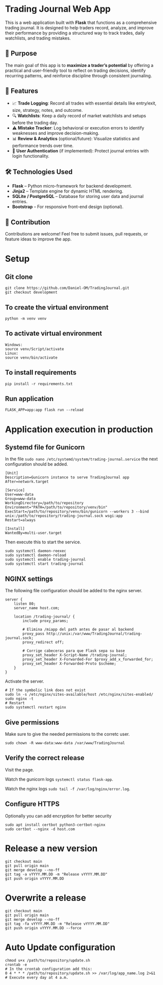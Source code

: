 # Trading Journal Web App

This is a web application built with **Flask** that functions as a comprehensive trading journal. It is designed to help traders record, analyze, and improve their performance by providing a structured way to track trades, daily watchlists, and trading mistakes.

## 🚀 Purpose

The main goal of this app is to **maximize a trader’s potential** by offering a practical and user-friendly tool to reflect on trading decisions, identify recurring patterns, and reinforce discipline through consistent journaling.

## 🧠 Features

- 📈 **Trade Logging**: Record all trades with essential details like entry/exit, size, strategy, notes, and outcome.
- 🔍 **Watchlists**: Keep a daily record of market watchlists and setups before the trading day.
- ⚠️ **Mistake Tracker**: Log behavioral or execution errors to identify weaknesses and improve decision-making.
- 📊 **Review & Analytics** (optional/future): Visualize statistics and performance trends over time.
- 🔐 **User Authentication** (if implemented): Protect journal entries with login functionality.

## 🛠️ Technologies Used

- **Flask** – Python micro-framework for backend development.
- **Jinja2** – Template engine for dynamic HTML rendering.
- **SQLite / PostgreSQL** – Database for storing user data and journal entries.
- **Bootstrap** – For responsive front-end design (optional).

## 🙌 Contribution

Contributions are welcome! Feel free to submit issues, pull requests, or feature ideas to improve the app.

# Setup

## Git clone
```shell
git clone https://github.com/Daniel-OM/TradingJournal.git
git checkout development
```

## To create the virtual environment
```shell
python -m venv venv
```

## To activate virtual environment
```shell
Windows:
source venv/Script/activate
Linux:
source venv/bin/activate
```

## To install requirements
```shell
pip install -r requirements.txt
```

## Run application
```shell
FLASK_APP=app:app flask run --reload
```

# Application execution in production

## Systemd file for Gunicorn
In the file `sudo nano /etc/systemd/system/trading-journal.service` the next configuration should be added.
```shell
[Unit]
Description=Gunicorn instance to serve TradingJournal app
After=network.target

[Service]
User=www-data
Group=www-data
WorkingDirectory=/path/to/repository
Environment="PATH=/path/to/repository/venv/bin"
ExecStart=/path/to/repository/venv/bin/gunicorn --workers 3 --bind unix:/path/to/repository/trading-journal.sock wsgi:app
Restart=always

[Install]
WantedBy=multi-user.target
```

Then execute this to start the service.
```shell
sudo systemctl daemon-reexec
sudo systemctl daemon-reload
sudo systemctl enable trading-journal
sudo systemctl start trading-journal
```

## NGINX settings

The following file configuration should be added to the nginx server.
```shell
server {
    listen 80;
    server_name host.com;

    location /trading-journal/ {
        include proxy_params;

        # Elimina /miapp del path antes de pasar al backend
        proxy_pass http://unix:/var/www/TradingJournal/trading-journal.sock;
        proxy_redirect off;

        # Corrige cabeceras para que Flask sepa su base
        proxy_set_header X-Script-Name /trading-journal;
        proxy_set_header X-Forwarded-For $proxy_add_x_forwarded_for;
        proxy_set_header X-Forwarded-Proto $scheme;
    }
}
```

Activate the server.
```shell
# If the symbolic link does not exist
sudo ln -s /etc/nginx/sites-available/host /etc/nginx/sites-enabled/
sudo nginx -t
# Restart
sudo systemctl restart nginx
```

## Give permissions

Make sure to give the needed permissions to the corretc user.
```shell
sudo chown -R www-data:www-data /var/www/TradingJournal
```

## Verify the correct release

Visit the page.

Watch the gunicorn logs `systemctl status flask-app`.

Watch the nginx logs `sudo tail -f /var/log/nginx/error.log`.

## Configure HTTPS

Optionally you can add encryption for better security
```shell
sudo apt install certbot python3-certbot-nginx
sudo certbot --nginx -d host.com
```

# Release a new version
```shell
git checkout main
git pull origin main
git merge develop --no-ff
git tag -a vYYYY.MM.DD -m "Release vYYYY.MM.DD"
git push origin vYYYY.MM.DD
```

# Overwrite a release
```shell
git checkout main
git pull origin main
git merge develop --no-ff
git tag -fa vYYYY.MM.DD -m "Release vYYYY.MM.DD"
git push origin vYYYY.MM.DD --force
```

# Auto Update configuration
```shell
chmod u+x /path/to/repository/update.sh
crontab -e
# In the crontab configuration add this:
0 4 * * * /path/to/repository/update.sh >> /var/log/app_name.log 2>&1 # Execute every day at 4 a.m.
```